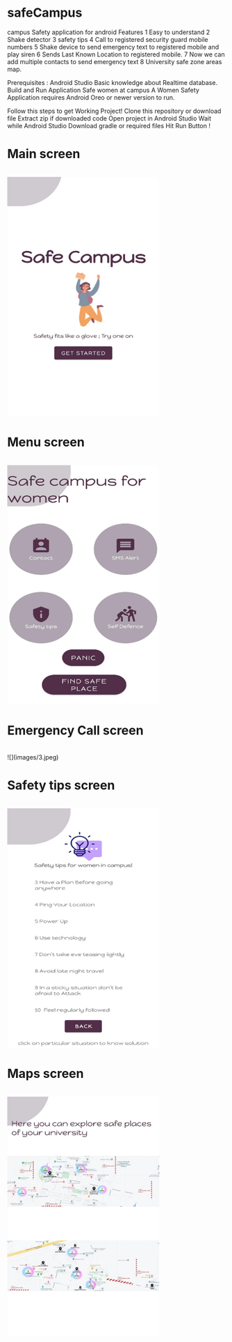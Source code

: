 # safeCampus
campus Safety application for android
Features
1 Easy to understand
2 Shake detector
3 safety tips
4 Call to registered security guard mobile numbers
5 Shake device to send emergency text to registered mobile and play siren
6 Sends Last Known Location to registered mobile.
7 Now we can add multiple contacts to send emergency text
8 University safe zone areas map.

Prerequisites :
Android Studio Basic knowledge about Realtime database.
Build and Run Application
Safe women at campus A Women Safety Application requires Android Oreo or newer version to run.


Follow this steps to get Working Project!
Clone this repository or download file
Extract zip if downloaded code
Open project in Android Studio
Wait while Android Studio Download gradle or required files
Hit Run Button !

<h1> Main screen </h1><br>

<img height="550" src="images/1.jpeg" width="350"/>
<h1> Menu screen </h1><br>

<img height="550" src="images/2.jpeg" width="350"/>
<h1> Emergency Call screen </h1><br>
![](images/3.jpeg)

<h1> Safety tips screen </h1><br>

<img height="550" src="images/4.jpeg" width="350"/>
<h1> Maps screen </h1><br>

<img height="550" src="images/5.jpeg" width="350"/>